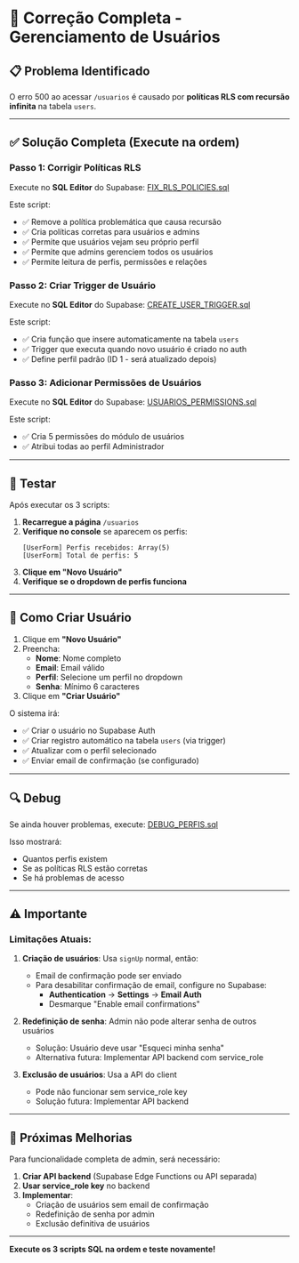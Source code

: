 # 🔧 Correção Completa - Gerenciamento de Usuários

## 📋 Problema Identificado

O erro 500 ao acessar `/usuarios` é causado por **políticas RLS com recursão infinita** na tabela `users`.

---

## ✅ Solução Completa (Execute na ordem)

### Passo 1: Corrigir Políticas RLS

Execute no **SQL Editor** do Supabase: [FIX_RLS_POLICIES.sql](FIX_RLS_POLICIES.sql)

Este script:
- ✅ Remove a política problemática que causa recursão
- ✅ Cria políticas corretas para usuários e admins
- ✅ Permite que usuários vejam seu próprio perfil
- ✅ Permite que admins gerenciem todos os usuários
- ✅ Permite leitura de perfis, permissões e relações

### Passo 2: Criar Trigger de Usuário

Execute no **SQL Editor** do Supabase: [CREATE_USER_TRIGGER.sql](CREATE_USER_TRIGGER.sql)

Este script:
- ✅ Cria função que insere automaticamente na tabela `users`
- ✅ Trigger que executa quando novo usuário é criado no auth
- ✅ Define perfil padrão (ID 1 - será atualizado depois)

### Passo 3: Adicionar Permissões de Usuários

Execute no **SQL Editor** do Supabase: [USUARIOS_PERMISSIONS.sql](USUARIOS_PERMISSIONS.sql)

Este script:
- ✅ Cria 5 permissões do módulo de usuários
- ✅ Atribui todas ao perfil Administrador

---

## 🧪 Testar

Após executar os 3 scripts:

1. **Recarregue a página** `/usuarios`
2. **Verifique no console** se aparecem os perfis:
   ```
   [UserForm] Perfis recebidos: Array(5)
   [UserForm] Total de perfis: 5
   ```
3. **Clique em "Novo Usuário"**
4. **Verifique se o dropdown de perfis funciona**

---

## 📝 Como Criar Usuário

1. Clique em **"Novo Usuário"**
2. Preencha:
   - **Nome**: Nome completo
   - **Email**: Email válido
   - **Perfil**: Selecione um perfil no dropdown
   - **Senha**: Mínimo 6 caracteres
3. Clique em **"Criar Usuário"**

O sistema irá:
- ✅ Criar o usuário no Supabase Auth
- ✅ Criar registro automático na tabela `users` (via trigger)
- ✅ Atualizar com o perfil selecionado
- ✅ Enviar email de confirmação (se configurado)

---

## 🔍 Debug

Se ainda houver problemas, execute: [DEBUG_PERFIS.sql](DEBUG_PERFIS.sql)

Isso mostrará:
- Quantos perfis existem
- Se as políticas RLS estão corretas
- Se há problemas de acesso

---

## ⚠️ Importante

### Limitações Atuais:

1. **Criação de usuários**: Usa `signUp` normal, então:
   - Email de confirmação pode ser enviado
   - Para desabilitar confirmação de email, configure no Supabase:
     - **Authentication** → **Settings** → **Email Auth**
     - Desmarque "Enable email confirmations"

2. **Redefinição de senha**: Admin não pode alterar senha de outros usuários
   - Solução: Usuário deve usar "Esqueci minha senha"
   - Alternativa futura: Implementar API backend com service_role

3. **Exclusão de usuários**: Usa a API do client
   - Pode não funcionar sem service_role key
   - Solução futura: Implementar API backend

---

## 🚀 Próximas Melhorias

Para funcionalidade completa de admin, será necessário:

1. **Criar API backend** (Supabase Edge Functions ou API separada)
2. **Usar service_role key** no backend
3. **Implementar**:
   - Criação de usuários sem email de confirmação
   - Redefinição de senha por admin
   - Exclusão definitiva de usuários

---

**Execute os 3 scripts SQL na ordem e teste novamente!**
